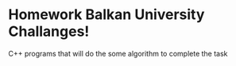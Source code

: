 # Homework Balkan University Challanges!  
C++ programs that will do the some algorithm to complete the task

